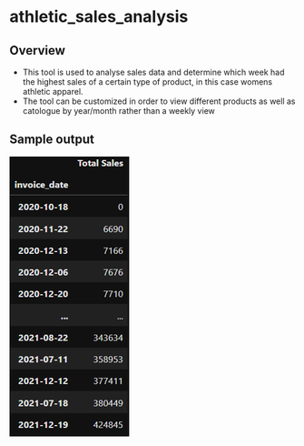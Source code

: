 # athletic_sales_analysis

## Overview

* This tool is used to analyse sales data and determine which week had the highest sales of a certain type of product, in this case womens athletic apparel.
* The tool can be customized in order to view different products as well as catologue by year/month rather than a weekly view

## Sample output
![alt text](sample_output.png)
